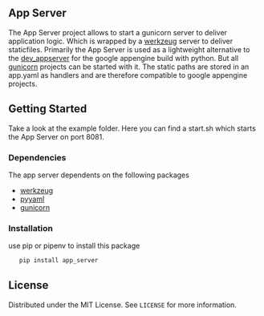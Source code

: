 ## App Server
The App Server project allows to start a gunicorn server to deliver application logic. Which is wrapped by a [werkzeug](https://werkzeug.palletsprojects.com/) server to deliver staticfiles. 
Primarily the App Server is used as a lightweight alternative to the [dev_appserver](https://cloud.google.com/appengine/docs/standard/python3/testing-and-deploying-your-app?hl=de#local-dev-server) for the google appengine build with python. 
But all [gunicorn](https://gunicorn.org/) projects can be started with it. 
The static paths are stored in an app.yaml as handlers and are therefore compatible to google appengine projects.

## Getting Started
Take a look at the example folder. Here you can find a start.sh which starts the App Server on port 8081.

### Dependencies
The app server dependents on the following packages
* [werkzeug](https://werkzeug.palletsprojects.com/)
* [pyyaml](https://pyyaml.org/wiki/PyYAMLDocumentation)
* [gunicorn](https://gunicorn.org/)

### Installation
use pip or pipenv to install this package
 ```sh
    pip install app_server
   ```

## License

Distributed under the MIT License. See `LICENSE` for more information.
